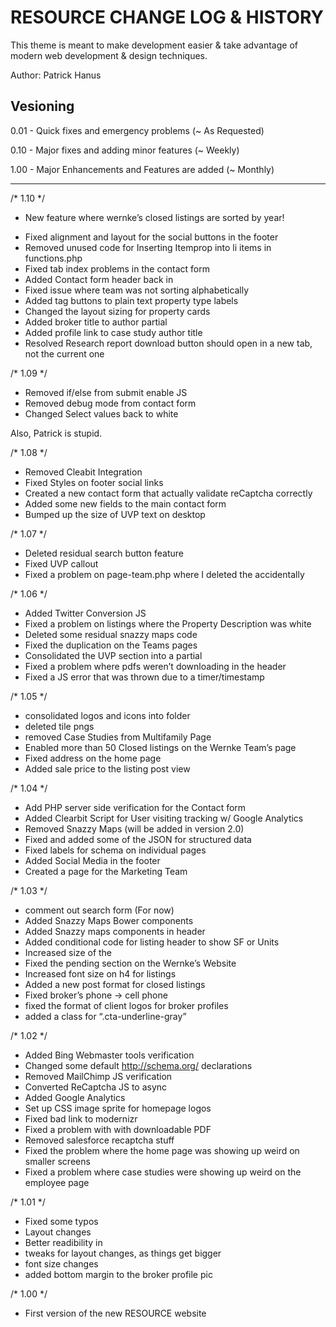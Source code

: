 # RESOURCE CHANGE LOG & HISTORY

This theme is meant to make development easier & take
advantage of modern web development & design techniques.

Author: Patrick Hanus

## Vesioning

0.01 - Quick fixes and emergency problems (~ As Requested)

0.10 - Major fixes and adding minor features (~ Weekly)

1.00 - Major Enhancements and Features are added (~ Monthly)

*******************************************************************

/* 1.10 */

* New feature where wernke’s closed listings are sorted by year!

- Fixed alignment and layout for the social buttons in the footer
- Removed unused code for Inserting Itemprop into li items in functions.php
- Fixed tab index problems in the contact form
- Added Contact form header back in
- Fixed issue where team was not sorting alphabetically
- Added tag buttons to plain text property type labels
- Changed the layout sizing for property cards
- Added broker title to author partial
- Added profile link to case study author title
- Resolved Research report download button should open in a new tab, not the current one

/* 1.09 */

- Removed if/else from submit enable JS
- Removed debug mode from contact form
- Changed Select values back to white

Also, Patrick is stupid.

/* 1.08 */

- Removed Cleabit Integration
- Fixed Styles on footer social links
- Created a new contact form that actually validate reCaptcha correctly
- Added some new fields to the main contact form
- Bumped up the size of UVP text on desktop

/* 1.07 */

- Deleted residual search button feature
- Fixed UVP callout
- Fixed a problem on page-team.php where I deleted the <?php endwhile; endif; ?> accidentally 

/* 1.06 */

- Added Twitter Conversion JS
- Fixed a problem on listings where the Property Description was white
- Deleted some residual snazzy maps code
- Fixed the duplication on the Teams pages
- Consolidated the UVP section into a partial
- Fixed a problem where pdfs weren’t downloading in the header
- Fixed a JS error that was thrown due to a timer/timestamp

/* 1.05 */

- consolidated logos and icons into folder
- deleted tile pngs
- removed Case Studies from Multifamily Page
- Enabled more than 50 Closed listings on the Wernke Team’s page
- Fixed address on the home page
- Added sale price to the listing post view

/* 1.04 */

- Add PHP server side verification for the Contact form
- Added Clearbit Script for User visiting tracking w/ Google Analytics
- Removed Snazzy Maps (will be added in version 2.0)
- Fixed and added some of the JSON for structured data
- Fixed labels for schema on individual pages
- Added Social Media in the footer
- Created a page for the Marketing Team

/* 1.03 */

- comment out search form (For now)
- Added Snazzy Maps Bower components
- Added Snazzy maps components in header
- Added conditional code for listing header to show SF or Units
- Increased size of the 
- Fixed the pending section on the Wernke’s Website
- Increased font size on h4 for listings
- Added a new post format for closed listings
- Fixed broker’s phone -> cell phone
- fixed the format of client logos for broker profiles
- added a class for “.cta-underline-gray”

/* 1.02 */

- Added Bing Webmaster tools verification
- Changed some default http://schema.org/ declarations
- Removed MailChimp JS verification
- Converted ReCaptcha JS to async
- Added Google Analytics
- Set up CSS image sprite for homepage logos
- Fixed bad link to modernizr
- Fixed a problem with with downloadable PDF
- Removed salesforce recaptcha stuff
- Fixed the problem where the home page was showing up weird on smaller screens
- Fixed a problem where case studies were showing up weird on the employee page

/* 1.01 */

- Fixed some typos
- Layout changes
- Better readibility in 
- tweaks for layout changes, as things get bigger
- font size changes
- added bottom margin to the broker profile pic

/* 1.00 */

- First version of the new RESOURCE website